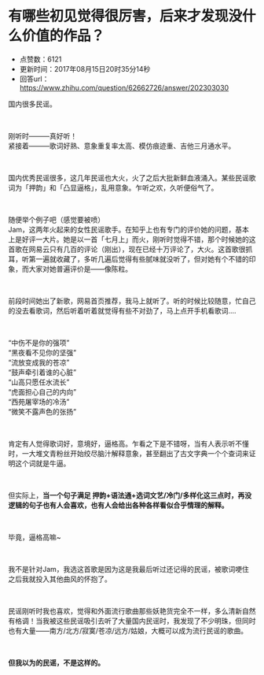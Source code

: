 # 有哪些初见觉得很厉害，后来才发现没什么价值的作品？
- 点赞数：6121
- 更新时间：2017年08月15日20时35分14秒
- 回答url：https://www.zhihu.com/question/62662726/answer/202303030
<body>
 <p data-pid="H56Lg4nS">国内很多民谣。</p>
 <p class="ztext-empty-paragraph"><br></p>
 <p data-pid="lQ7d4OkM">刚听时———真好听！<br>
  紧接着———歌词好熟、意象重复率太高、模仿痕迹重、吉他三月通水平。</p>
 <p class="ztext-empty-paragraph"><br></p>
 <p data-pid="kdoXteCt">国内优秀民谣很多，这几年民谣也大火，火了之后大批新鲜血液涌入。某些民谣歌词为「押韵」和「凸显逼格」，乱用意象。乍听之欢，久听便俗气了。</p>
 <p class="ztext-empty-paragraph"><br></p>
 <p data-pid="eb08b6op">随便举个例子吧（感觉要被喷）<br>
  Jam，这两年火起来的女性民谣歌手。在知乎上也有专门的评价她的问题，基本上是好评一大片。她是以一首「七月上」而火，刚听时觉得不错，那个时候她的这首歌在网易云只有几百的评论（刚出），现在已经十万评论了，大火。这首歌很抓耳，听第一遍就收藏了，多听几遍后觉得有些腻味就没听了，但对她有个不错的印象，而大家对她普遍评价是——像陈粒。</p>
 <p class="ztext-empty-paragraph"><br></p>
 <p data-pid="A4M2GMg-">前段时间她出了新歌，网易首页推荐，我马上就听了。听的时候比较随意，忙自己的没去看歌词，然后听着听着就觉得有些不对劲了，马上点开手机看歌词....</p>
 <p class="ztext-empty-paragraph"><br></p>
 <p data-pid="cbLaF7og">“中伤不是你的强项”<br>
  “黑夜看不见你的坚强”<br>
  “流放变成我的苍凉”<br>
  “鼓声牵引着谁的心脏”<br>
  “山高只愿任水流长”<br>
  “虎面担心自己的内向”<br>
  “西苑屠宰场的冷汤”<br>
  “微笑不露声色的张扬”<br></p>
 <p class="ztext-empty-paragraph"><br></p>
 <p data-pid="cruRbWpn">肯定有人觉得歌词好，意境好，逼格高。乍看之下是不错呀，当有人表示听不懂时，一大堆文青粉丝开始绞尽脑汁解释意象，甚至翻出了古文字典一个个查词来证明这个词就是牛逼。</p>
 <p class="ztext-empty-paragraph"><br></p>
 <p data-pid="7S_Ow5td">但实际上，<b>当一个句子满足 押韵+语法通+选词文艺/冷门/多样化这三点时，再没逻辑的句子也有人会喜欢，也有人会给出各种各样看似合乎情理的解释。</b></p>
 <p class="ztext-empty-paragraph"><br></p>
 <p data-pid="kk4qzaIl">毕竟，逼格高嘛~</p>
 <p class="ztext-empty-paragraph"><br></p>
 <p data-pid="t1kxRsSE">我不是针对Jam，我选这首歌是因为这是我最后听过还记得的民谣，被歌词哽住之后我就投入其他曲风的怀抱了。</p>
 <p class="ztext-empty-paragraph"><br></p>
 <p data-pid="RyAJxr2A">民谣刚听时我也喜欢，觉得和外面流行歌曲那些妖艳货完全不一样，多么清新自然有格调！当我被这些民谣吸引去听了大量国内民谣时，我发现了不少明珠，但同时也有大量——南方/北方/寂寞/苍凉/远方/姑娘，大概可以成为流行民谣的歌曲。</p>
 <p class="ztext-empty-paragraph"><br></p>
 <p data-pid="OCUM8UfD"><b>但我以为的民谣，不是这样的。</b></p>
</body>